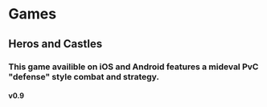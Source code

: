 # Games

## Heros and Castles
### This game availible on iOS and Android features a mideval PvC "defense" style combat and strategy. 

#### v0.9

